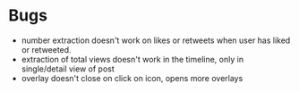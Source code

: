 # Bugs

- number extraction doesn't work on likes or retweets when user has liked or retweeted.
- extraction of total views doesn't work in the timeline, only in single/detail view of post
- overlay doesn't close on click on icon, opens more overlays
